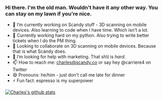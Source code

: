 ### Hi there. I'm the old man. Wouldn't have it any other way. You can stay on my lawn if you're nice.

- 🔭 I’m currently working on Scandy stuff - 3D scanning on mobile devices. Also learning to code when I have time. Which isn't a lot.
- 🌱 Currently working hard on my python. Also trying to write better tickets when I do the PM thing.
- 👯 Looking to collaborate on 3D scanning on mobile devices. Because that is what Scandy does.
- 🤔 I’m looking for help with marketing. That sh\t is *hard*. 
- 📫 How to reach me: charles@scandy.co or say hey @carriere4 on Twitter
- 😄 Pronouns: he/him - just don't call me late for dinner
- ⚡ Fun fact: espresso is my superpower

[![Charles's github stats](https://github-readme-stats.vercel.app/api?username=carriere4&count_private=true&show_icons=true)](https://github.com/carriere4/github-readme-stats)
